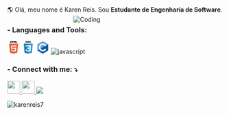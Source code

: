 🌎 Olá, meu nome é Karen Reis. Sou <strong>Estudante de Engenharia de Software</strong>. 
<img align="right" alt="Coding" width="350" src="https://s10.gifyu.com/images/800x600-unscreen.gif">

### - Languages and Tools: 
<p align="left">
<img src="https://raw.githubusercontent.com/devicons/devicon/master/icons/html5/html5-original-wordmark.svg" alt="html5" width="30" height="30"/>
<img src="https://raw.githubusercontent.com/devicons/devicon/master/icons/css3/css3-original-wordmark.svg" alt="css3" width="30" height="30" />
<img src="https://raw.githubusercontent.com/devicons/devicon/master/icons/c/c-original.svg" alt="c" width="30" height="30"/>
<img src="https://cdn.jsdelivr.net/gh/devicons/devicon/icons/javascript/javascript-original.svg" alt="javascript" width="30" height="30"/>
</p>


### - Connect with me: ⤵️


<p align="left">
  <a href="mailto:karenreis7@hotmail.com" alt="Outlook">
  <img src="https://img.icons8.com/fluency-systems-filled/48/000000/ms-outlook.png" width="30" height="30"/> 

  <a href="https://www.linkedin.com/in/karenreis7" alt="Linkedin">
  <img src="https://img.icons8.com/material-rounded/24/000000/linkedin--v1.png"  width="30" height="30"/> 


  <a href="https://instagram.com/https://www.instagram.com/reiskaah_/" alt="Instagram">
  <img src="https://img.icons8.com/ios-glyphs/30/000000/instagram-new.png"/>
</p>  


<img align="left" src="https://github-readme-stats.vercel.app/api?username=karenreis7&show_icons=true&locale=en" alt="karenreis7"></p>

